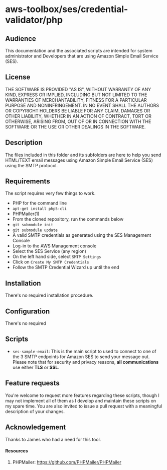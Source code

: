 aws-toolbox/ses/credential-validator/php
=========

## Audience ##
This documentation and the associated scripts are intended for system administrator and Developers that are using Amazon Simple Email Service (SES).

## License ##
THE SOFTWARE IS PROVIDED "AS IS", WITHOUT WARRANTY OF ANY KIND, EXPRESS OR
IMPLIED, INCLUDING BUT NOT LIMITED TO THE WARRANTIES OF MERCHANTABILITY,
FITNESS FOR A PARTICULAR PURPOSE AND NONINFRINGEMENT. IN NO EVENT SHALL THE
AUTHORS OR COPYRIGHT HOLDERS BE LIABLE FOR ANY CLAIM, DAMAGES OR OTHER
LIABILITY, WHETHER IN AN ACTION OF CONTRACT, TORT OR OTHERWISE, ARISING FROM,
OUT OF OR IN CONNECTION WITH THE SOFTWARE OR THE USE OR OTHER DEALINGS IN
THE SOFTWARE.

## Description ##
The files included in this folder and its subfolders are here to help you send HTML/TEXT email messages using Amazon Simple Email Service (SES) using the SMTP protocol.

## Requirements ##
The script requires very few things to work.
* PHP for the command line
 * `apt-get install php5-cli`
* PHPMailer(1)
 * From the cloned repository, run the commands below
 * `git submodule init`
 * `git submodule update`
* A valid SMTP credentials as generated using the SES Management Console
 * Log-in to the AWS Management console
 * Select the SES Service (any region)
 * On the left hand side, select `SMTP Settings`
 * Click on `Create My SMTP Credentials`
 * Follow the SMTP Credential Wizard up until the end

## Installation ##
There's no required installation procedure.

## Configuration ##
There's no required

## Scripts ##
- `ses-sample-email`: This is the main script to used to connect to one of the 3 SMTP endpoints for Amazon SES to send your message out. Please note that for security and privacy reasons, **all communications** use either **TLS** or **SSL**.

## Feature requests ##
You're welcome to request more features regarding these scripts, though I may not implement all of them as I develop and maintain these scripts on my spare time. You are also invited to issue a pull request with a meaningful description of your changes.

## Acknowledgement ##
Thanks to James who had a need for this tool.

#### Resources ####
1. PHPMailer: https://github.com/PHPMailer/PHPMailer
